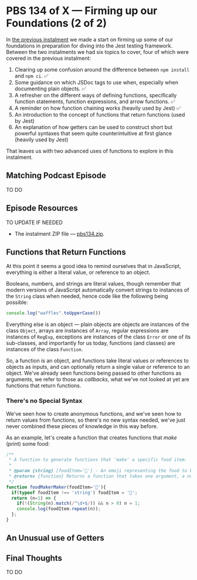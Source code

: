 # PBS 134 of X — Firming up our Foundations (2 of 2)

In [the previous instalment](./pbs133) we made a start on firming up some of our foundations in preparation for diving into the Jest testing framework. Between the two instalments we had six topics to cover, four of which were covered in the previous instalment:

1. Clearing up some confusion around the difference between `npm install` and `npm ci`. ✅
2. Some guidance on which JSDoc tags to use when, especially when documenting plain objects. ✅
3. A refresher on the different ways of defining functions, specifically function statements, function expressions, and arrow functions. ✅
4. A reminder on how function chaining works (heavily used by Jest) ✅
5. An introduction to the concept of functions that return functions (used by Jest)
6. An explanation of how getters can be used to construct short but powerful syntaxes that seem quite counterintuitive at first glance (heavily used by Jest)

That leaves us with two advanced uses of functions to explore in this instalment.

## Matching Podcast Episode

TO DO

## Episode Resources

TO UPDATE IF NEEDED

* The instalment ZIP file — [pbs134.zip](https://github.com/bartificer/programming-by-stealth/raw/master/instalmentZips/pbs134.zip).

## Functions that Return Functions

At this point it seems a good idea to remind ourselves that in JavaScript, everything is either a literal value, or reference to an object.

Booleans, numbers, and strings are literal values, though remember that modern versions of JavaScript automatically convert strings to instances of the `String` class when needed, hence code like the following being possible:

```js
console.log("waffles".toUpperCase())
```

Everything else is an object — plain objects are objects are instances of the class `Object`, arrays are instances of `Array`, regular expressions are instances of `RegExp`, exceptions are instances of the class `Error` or one of its sub-classes, and importantly for us today, functions (and classes) are instances of the class `Function`.

So, a function is an object, and functions take literal values or references to objects as inputs, and can optionally return a single value or reference to an object. We've already seen functions being passed to other functions as arguments, we refer to those as *callbacks*, what we've not looked at yet are functions that return functions.

### There's no Special Syntax

We've seen how to create anonymous functions, and we've seen how to return values from functions, so there's no new syntax needed, we've just never combined these pieces of knowledge in this way before.

As an example, let's create a function that creates functions that *make* (print) some food:

```js
/**
 * A function to generate functions that 'make' a specific food item.
 * 
 * @param {string} [foodItem='🥞'] - An emoji representing the food to be made by the generated function. Defaults to pancakes.
 * @returns {function} Returns a function that takes one argument, a number, and 'makes' that many items of food by logging the appropriate number of emoji to the console.
 */
function foodMakerMaker(foodItem='🥞'){
  if(typeof foodItem !== 'string') foodItem = '🥞';
  return (n=1) => {
    if(!(String(n).match(/^\d+$/)) && n > 0) n = 1;
    console.log(foodItem.repeat(n));
  };
}
```

## An Unusual use of Getters

## Final Thoughts

TO DO